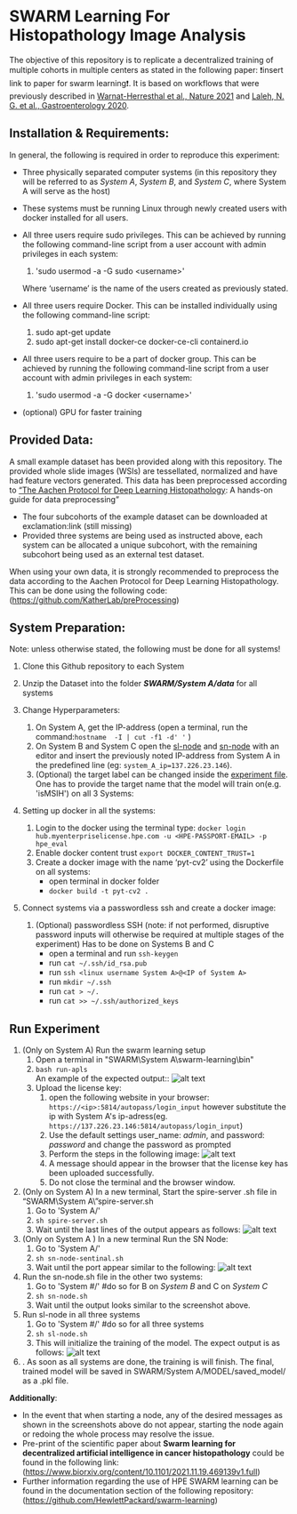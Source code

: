 # SWARM Learning For Histopathology Image Analysis

The objective of this repository is to replicate a decentralized training of multiple cohorts in multiple centers as stated in the following paper: :exclamation:insert link to paper for swarm learning:exclamation:. It is based on workflows that were previously described in [Warnat-Herresthal et al., Nature 2021](https://rdcu.be/cA9XP) and [Laleh, N. G. et al., Gastroenterology 2020](https://www.biorxiv.org/content/10.1101/2021.08.09.455633v1.full.pdf). 

## Installation & Requirements:
In general, the following is required in order to reproduce this experiment:
* Three physically separated computer systems (in this repository they will be referred to as *System A*, *System B*, and *System C*, where System A will serve as the host)
* These systems must be running Linux through newly created users with docker installed for all users.
* All three users require sudo privileges. This can be achieved by running the following command-line script from a user account with admin privileges in each system:
    1. 'sudo usermod -a -G sudo \<username>'
    
    Where ‘username’ is the name of the users created as previously stated.
* All three users require Docker. This can be installed individually using the following command-line script:
    1. sudo apt-get update
    2. sudo apt-get install docker-ce docker-ce-cli containerd.io
* All three users require to be a part of docker group. This can be achieved by running the following command-line script from a user account with admin privileges in each system:
    1. 'sudo usermod -a -G docker \<username>'
* (optional) GPU for faster training 

## Provided Data: 

A small example dataset has been provided along with this repository. The provided whole slide images (WSIs) are tessellated, normalized and have had feature vectors generated. This data has been preprocessed according to [“The Aachen Protocol for Deep Learning Histopathology](https://zenodo.org/record/3694994#.Yea3I9DMIu): A hands-on guide for data preprocessing”
* The four subcohorts of the example dataset can be downloaded at exclamation:link (still missing)
* Provided three systems are being used as instructed above, each system can be allocated a unique subcohort, with the remaining subcohort being used as an external test dataset.

When using your own data, it is strongly recommended to preprocess the data according to the Aachen Protocol for Deep Learning Histopathology. This can be done using the following code: (https://github.com/KatherLab/preProcessing)


## System  Preparation:
Note: unless otherwise stated, the following must be done for all systems! 
1. Clone this Github repository to each System
2. Unzip the Dataset into the folder ***SWARM/System A/data*** for all systems
3. Change Hyperparameters:
    1. On System A, get the IP-address (open a terminal, run the command:`hostname  -I | cut -f1 -d' '` )
    2. On System B and System C open  the [sl-node](System%20B/sl-node.sh) and [sn-node](System%20C/sn-node-sentinel.sh) with an editor and insert the previously noted IP-address from System A  in the predefined line (eg: `system_A_ip=137.226.23.146`). 
    3. (Optional) the target label can be changed inside the [experiment file](System%20A/MODEL/exp_A.txt). One has to provide the target name that the model will train on(e.g. 'isMSIH') on all 3 Systems:  
 
5. Setting up docker in all the systems:
    1. Login to the docker using the terminal type: `docker login hub.myenterpriselicense.hpe.com -u <HPE-PASSPORT-EMAIL> -p hpe_eval`
    2. Enable docker content trust `export DOCKER_CONTENT_TRUST=1`
    3. Create a docker image with the name ‘pyt-cv2’ using the Dockerfile on all systems:
        * open terminal in docker folder
        * `docker build -t pyt-cv2 .`
6. Connect systems via a passwordless ssh and create a docker image:
    1. (Optional) passwordless SSH (note: if not performed, disruptive password inputs will otherwise be required at multiple stages of the experiment)
       Has to be done on Systems B and C
        *  open a terminal and run `ssh-keygen`
        *  run `cat ~/.ssh/id_rsa.pub`
        *  run `ssh <linux username System A>@<IP of System A>`
        *  run `mkdir ~/.ssh`
        *  run `cat > ~/.`
        *  run `cat >> ~/.ssh/authorized_keys`
 
## Run Experiment

1. (Only on System A) Run the swarm learning setup
    1. Open a terminal in "SWARM\System A\swarm-learning\bin"
    2. `bash run-apls`  
    An example of the expected output::
    ![alt text](https://github.com/KatherLab/SWARM/blob/main/run_apls.png?raw=true)
    4. Upload the license key:
        1. open the following website in your browser: `https://<ip>:5814/autopass/login_input` however substitute the ip with System A's ip-adress(eg. `https://137.226.23.146:5814/autopass/login_input`)
        2. Use the default settings user_name: *admin*, and password: *password* and change the password as prompted
        3. Perform the steps in the following image:
        ![alt text](https://github.com/KatherLab/SWARM/blob/main/login.png?raw=true)
        4. A message should appear in the browser that the license key has been uploaded successfully.
        5. Do not close the terminal and the browser window.
2. (Only on System A) In a new terminal, Start the spire-server .sh file in “SWARM\System   A\”spire-server.sh
    1. Go to 'System A/'
    2. `sh spire-server.sh`
    3. Wait until the last lines of the output appears as follows:
    ![alt text](https://github.com/KatherLab/SWARM/blob/main/spire-server.png?raw=true)
3. (Only on System A ) In a new terminal Run the SN Node:
    1. Go to 'System A/'
    2. `sh sn-node-sentinal.sh`
    3. Wait until the port appear similar to the following:
    ![alt text](https://github.com/KatherLab/SWARM/blob/main/sn-node.png?raw=true) 
4. Run the sn-node.sh file in the other two systems:
    1. Go to 'System #/'     #do so for B on *System B* and C on *System C*
    2. `sh sn-node.sh`
    3. Wait until the output looks similar to the screenshot above.
5. Run sl-node in all three systems
    1. Go to 'System #/' #do so for all three systems
    2. `sh sl-node.sh`
    3. This will initialize the training of the model. The expect output is as follows:
    ![alt text](https://github.com/KatherLab/SWARM/blob/main/sl-node.png?raw=true)
6. . As soon as all systems are done, the training is will finish. The final, trained model will be saved in SWARM/System A/MODEL/saved_model/ as a .pkl file.

**Additionally**:
* In the event that when starting a node, any of the desired messages as shown in the screenshots above do not appear, starting the node again or redoing the whole process may resolve the issue.
* Pre-print of the scientific paper about **Swarm learning for decentralized artificial intelligence in cancer histopathology** could be found in the following link: (https://www.biorxiv.org/content/10.1101/2021.11.19.469139v1.full)
* Further information regarding the use of HPE SWARM learning can be found in the documentation section of the following repository: (https://github.com/HewlettPackard/swarm-learning)
